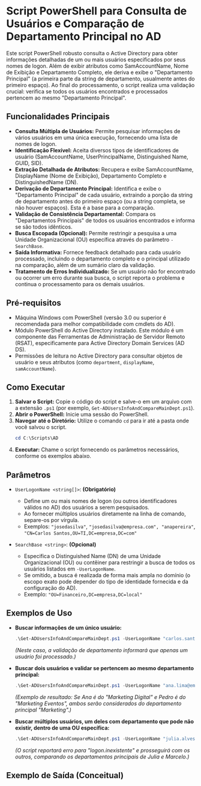 # Script PowerShell para Consulta de Usuários e Comparação de Departamento Principal no AD

Este script PowerShell robusto consulta o Active Directory para obter informações detalhadas de um ou mais usuários especificados por seus nomes de logon. Além de exibir atributos como SamAccountName, Nome de Exibição e Departamento Completo, ele deriva e exibe o "Departamento Principal" (a primeira parte da string de departamento, usualmente antes do primeiro espaço). Ao final do processamento, o script realiza uma validação crucial: verifica se todos os usuários encontrados e processados pertencem ao mesmo "Departamento Principal".

## Funcionalidades Principais

* **Consulta Múltipla de Usuários:** Permite pesquisar informações de vários usuários em uma única execução, fornecendo uma lista de nomes de logon.
* **Identificação Flexível:** Aceita diversos tipos de identificadores de usuário (SamAccountName, UserPrincipalName, Distinguished Name, GUID, SID).
* **Extração Detalhada de Atributos:** Recupera e exibe SamAccountName, DisplayName (Nome de Exibição), Departamento Completo e DistinguishedName (DN).
* **Derivação de Departamento Principal:** Identifica e exibe o "Departamento Principal" de cada usuário, extraindo a porção da string de departamento antes do primeiro espaço (ou a string completa, se não houver espaços). Esta é a base para a comparação.
* **Validação de Consistência Departamental:** Compara os "Departamentos Principais" de todos os usuários encontrados e informa se são todos idênticos.
* **Busca Escopada (Opcional):** Permite restringir a pesquisa a uma Unidade Organizacional (OU) específica através do parâmetro `-SearchBase`.
* **Saída Informativa:** Fornece feedback detalhado para cada usuário processado, incluindo o departamento completo e o principal utilizado na comparação, além de um sumário claro da validação.
* **Tratamento de Erros Individualizado:** Se um usuário não for encontrado ou ocorrer um erro durante sua busca, o script reporta o problema e continua o processamento para os demais usuários.

## Pré-requisitos

* Máquina Windows com PowerShell (versão 3.0 ou superior é recomendada para melhor compatibilidade com cmdlets do AD).
* Módulo PowerShell do Active Directory instalado. Este módulo é um componente das Ferramentas de Administração de Servidor Remoto (RSAT), especificamente para Active Directory Domain Services (AD DS).
* Permissões de leitura no Active Directory para consultar objetos de usuário e seus atributos (como `department`, `displayName`, `samAccountName`).

## Como Executar

1.  **Salvar o Script:** Copie o código do script e salve-o em um arquivo com a extensão `.ps1` (por exemplo, `Get-ADUsersInfoAndCompareMainDept.ps1`).
2.  **Abrir o PowerShell:** Inicie uma sessão do PowerShell.
3.  **Navegar até o Diretório:** Utilize o comando `cd` para ir até a pasta onde você salvou o script.
    ```powershell
    cd C:\Scripts\AD
    ```
4.  **Executar:** Chame o script fornecendo os parâmetros necessários, conforme os exemplos abaixo.

## Parâmetros

* `UserLogonName <string[]>`: **(Obrigatório)**
    * Define um ou mais nomes de logon (ou outros identificadores válidos no AD) dos usuários a serem pesquisados.
    * Ao fornecer múltiplos usuários diretamente na linha de comando, separe-os por vírgula.
    * Exemplos: `"josedasilva"`, `"josedasilva@empresa.com", "anapereira"`, `"CN=Carlos Santos,OU=TI,DC=empresa,DC=com"`

* `SearchBase <string>`: **(Opcional)**
    * Especifica o Distinguished Name (DN) de uma Unidade Organizacional (OU) ou contêiner para restringir a busca de todos os usuários listados em `-UserLogonName`.
    * Se omitido, a busca é realizada de forma mais ampla no domínio (o escopo exato pode depender do tipo de identidade fornecida e da configuração do AD).
    * Exemplo: `"OU=Financeiro,DC=empresa,DC=local"`

## Exemplos de Uso

* **Buscar informações de um único usuário:**
    ```powershell
    .\Get-ADUsersInfoAndCompareMainDept.ps1 -UserLogonName "carlos.santos"
    ```
    *(Neste caso, a validação de departamento informará que apenas um usuário foi processado.)*

* **Buscar dois usuários e validar se pertencem ao mesmo departamento principal:**
    ```powershell
    .\Get-ADUsersInfoAndCompareMainDept.ps1 -UserLogonName "ana.lima@empresa.com", "pedro.costa"
    ```
    *(Exemplo de resultado: Se Ana é do "Marketing Digital" e Pedro é do "Marketing Eventos", ambos serão considerados do departamento principal "Marketing".)*

* **Buscar múltiplos usuários, um deles com departamento que pode não existir, dentro de uma OU específica:**
    ```powershell
    .\Get-ADUsersInfoAndCompareMainDept.ps1 -UserLogonName "julia.alves", "logon.inexistente", "marcelo.gomes" -SearchBase "OU=Engenharia,DC=empresa,DC=com"
    ```
    *(O script reportará erro para "logon.inexistente" e prosseguirá com os outros, comparando os departamentos principais de Julia e Marcelo.)*

## Exemplo de Saída (Conceitual)
